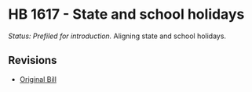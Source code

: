 # HB 1617 - State and school holidays
*Status: Prefiled for introduction.*
Aligning state and school holidays.

## Revisions
* [Original Bill](1/)